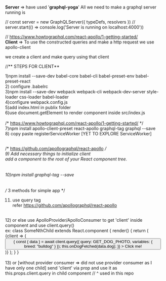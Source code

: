 **Server** => have used '**graphql-yoga**'
All we need to make a graphql server running is 

// const server = new GraphQLServer({ typeDefs, resolvers })
// server.start(() => console.log('Server is running on localhost:4000'))

// https://www.howtographql.com/react-apollo/1-getting-started/
<br/>
**Client** =>
To use the constructed queries and make a http request we use apollo-client

we create a client and make query using that client

//** STEPS FOR CLIENT**

1)npm install --save-dev babel-core babel-cli babel-preset-env babel-preset-react<br/>
2) configure .babelrc
<br/>
3)npm install --save-dev webpack webpack-cli webpack-dev-server style-loader css-loader babel-loader<br/>
4)configure webpack.config.js
<br/>
5)add index.html in publix folder<br/>
6)use document.getElement to render component inside src/index.js<br/>
<br/>
/* https://www.howtographql.com/react-apollo/1-getting-started/ */<br/>
7)npm install apollo-client-preset react-apollo graphql-tag graphql --save<br/>
8) copy paste registerServiceWorker [YET TO EXPLORE ServiceWorker]
<br/><br/>

/* https://github.com/apollographql/react-apollo */
<br/>
9) Add necessary things to initialize client <br/>
add a <ApolloProvider/> component to the root of your React component tree.<br/>
<br/><br/>
10)npm install graphql-tag --save<br/>
<br/><br/>
/* 3 methods for simple app */

11) use query tag <br/>
refer https://github.com/apollographql/react-apollo<br/>
<br/>
12) or else use ApolloProvider/ApolloConsumer to get 'client' inside component and use client.query()<br/>
ex:
	class SomeNthChild extends React.component {
	  render() {
		return (
		  <ApolloConsumer>
			{client => (
				<button
				  onClick={async () => {
					const { data } = await client.query({
					  query: GET_DOG_PHOTO,
					  variables: { breed: "bulldog" }
					});
					this.onDogFetched(data.dog);
				  }}
				>
				  Click me!
				</button>
			)}
		  </ApolloConsumer>
		);
	  }
	}
<br/><br/>
13) or [without provider consumer => did not use provider consumer as I have only one child]
send 'client' via prop and use it as this.props.client.query in child component
// ^ used in this repo

